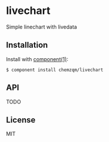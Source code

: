 
# livechart

  Simple linechart with livedata

## Installation

  Install with [component(1)](http://component.io):

    $ component install chemzqm/livechart

## API

TODO

## License

  MIT
